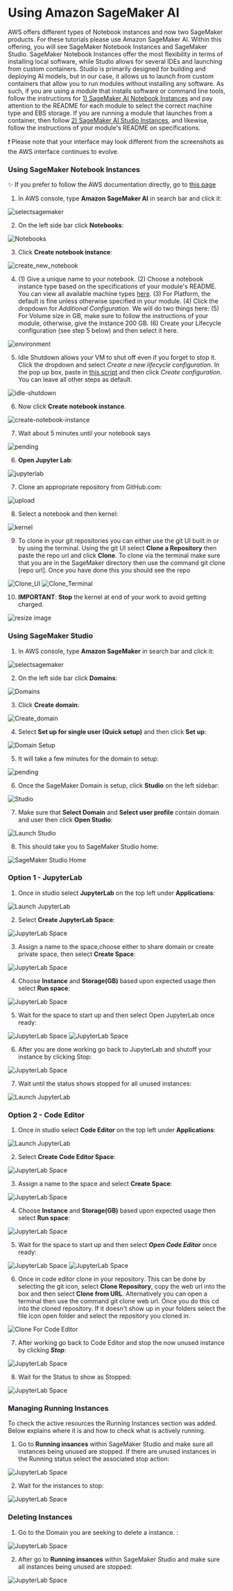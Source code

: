 # Using Amazon SageMaker AI

AWS offers different types of Notebook instances and now two SageMaker products. For these tutorials please use Amazon SageMaker AI. Within this offering, you will see  SageMaker Notebook Instances and SageMaker Studio. SageMaker Notebook Instances offer the most flexibility in terms of installing local software, while Studio allows for several IDEs and launching from custom containers. Studio is primarily designed for building and deploying AI models, but in our case, it allows us to launch from custom containers that allow you to run modules without installing any software. As such, if you are using a module that installs software or command line tools, follow the instructions for [1) SageMaker AI Notebook Instances](#Using-SageMaker-Notebook-Instances) and pay attention to the README for each module to select the correct machine type and EBS storage. If you are running a module that launches from a container, then follow [2) SageMaker AI Studio Instances](#Using-SageMaker-Studio), and likewise, follow the instructions of your module's README on specifications.

:exclamation: Please note that your interface may look different from the screenshots as the AWS interface continues to evolve.

### Using SageMaker Notebook Instances

:sparkles: If you prefer to follow the AWS documentation directly, go to [this page](https://docs.aws.amazon.com/sagemaker/latest/dg/howitworks-create-ws.html)

1. In AWS console, type **Amazon SageMaker AI** in search bar and click it:

  ![selectsagemaker](/images/images_for_creating_AWS_notebooks/1-sagemakerAI.png)

2. On the left side bar click **Notebooks**:

  ![Notebooks](/images/images_for_creating_AWS_notebooks/Screenshot2.png)

3. Click **Create notebook instance**:

  ![create_new_notebook](/images/images_for_creating_AWS_notebooks/Screenshot3.png)

4. (1) Give a unique name to your notebook. (2) Choose a notebook instance type based on the specifications of your module's README. You can view all available machine types [here](https://aws.amazon.com/ec2/instance-types/). (3) For Platform, the default is fine unless otherwise specified in your module. (4) Click the dropdown for *Additional Configuration*. We will do two things here: (5) For Volume size in GB, make sure to follow the instructions of your module, otherwise, give the instance 200 GB. (6) Create your Lifecycle configuration (see step 5 below) and then select it here.

  ![environment](/images/images_for_creating_AWS_notebooks/2-sagemaker-instance.png)

5. Idle Shutdown allows your VM to shut off even if you forget to stop it. Click the dropdown and select *Create a new lifecycle configuration*. In the pop up box, paste in [this script](/idle-shutdown.sh) and then click *Create configuration*. You can leave all other steps as default.

  ![idle-shutdown](/images/images_for_creating_AWS_notebooks/3-idle-shutdown.png)

6. Now click **Create notebook instance**.

  ![create-notebook-instance](/images/images_for_creating_AWS_notebooks/4-click-create.png)

   
7. Wait about 5 minutes until your notebook says 

  ![pending](/images/images_for_creating_AWS_notebooks/Screenshot5.png)
   
   
6. **Open Jupyter Lab**:

  ![jupyterlab](/images/images_for_creating_AWS_notebooks/Screenshot6.png)

7. Clone an appropriate repository from GitHub.com:

  ![upload](/images/images_for_creating_AWS_notebooks/Screenshot7.png)

8. Select a notebook and then kernel:

  ![kernel](/images/images_for_creating_AWS_notebooks/Screenshot8.png)

9.  To clone in your git repositories you can either use the git UI built in or by using the terminal. Using the git UI select **Clone a Repository** then paste the repo url and click **Clone**. To clone via the terminal make sure that you are in the SageMaker directory then use the command git clone [repo url]. Once you have done this you should see the repo 

  ![Clone_UI](/images/images_for_creating_AWS_notebooks/Clone_UI.png)
  ![Clone_Terminal](/images/images_for_creating_AWS_notebooks/Clone_Terminal.png)

10. **IMPORTANT**: **Stop** the kernel at end of your work to avoid getting charged.

  ![resize image](/images/images_for_creating_AWS_notebooks/Screenshot9.png)



### Using SageMaker Studio

1. In AWS console, type **Amazon SageMaker** in search bar and click it:

  ![selectsagemaker](/images/images_for_creating_AWS_notebooks/Screenshot1.png)

2. On the left side bar click **Domains**:

  ![Domains](/images/images_for_creating_AWS_notebooks/Screenshot10.png)

3. Click **Create domain**:

  ![Create_domain](/images/images_for_creating_AWS_notebooks/Screenshot11.png)

4. Select **Set up for single user (Quick setup)** and then click **Set up**:

  ![Domain Setup](/images/images_for_creating_AWS_notebooks/Screenshot12.png)
   
5. It will take a few minutes for the domain to setup:

  ![pending](/images/images_for_creating_AWS_notebooks/Screenshot13.png)
   
6. Once the SageMaker Domain is setup, click **Studio** on the left sidebar:

  ![Studio](/images/images_for_creating_AWS_notebooks/Screenshot14.png)

7. Make sure that **Select Domain** and **Select user profile** contain domain and user then click **Open Studio**:

  ![Launch Studio](/images/images_for_creating_AWS_notebooks/Screenshot15.png)

8. This should take you to SageMaker Studio home:

  ![SageMaker Studio Home](/images/images_for_creating_AWS_notebooks/Screenshot16.png)


  ### Option 1 - JupyterLab 

1. Once in studio select **JupyterLab** on the top left under **Applications**:

  ![Launch JupyterLab](/images/images_for_creating_AWS_notebooks/Screenshot17.png)

2. Select **Create JupyterLab Space**:

  ![JupyterLab Space](/images/images_for_creating_AWS_notebooks/Screenshot18.png)

3. Assign a name to the space,choose either to share domain or create private space, then select **Create Space**:

  ![JupyterLab Space](/images/images_for_creating_AWS_notebooks/Screenshot19.png)

4. Choose **Instance** and **Storage(GB)** based upon expected usage then select **Run space**: 

  ![JupyterLab Space](/images/images_for_creating_AWS_notebooks/Screenshot20.png)

5. Wait for the space to start up and then select Open JupyterLab once ready:

  ![JupyterLab Space](/images/images_for_creating_AWS_notebooks/Screenshot21.png)
  ![JupyterLab Space](/images/images_for_creating_AWS_notebooks/Screenshot22.png)

6. After you are done working go back to JupyterLab and shutoff your instance by clicking Stop:

  ![JupyterLab Space](/images/images_for_creating_AWS_notebooks/Screenshot23.png)

7. Wait until the status shows stopped for all unused instances:

  ![Launch JupyterLab](/images/images_for_creating_AWS_notebooks/Screenshot24.png)



### Option 2 - Code Editor

1. Once in studio select **Code Editor** on the top left under **Applications**:

  ![Launch JupyterLab](/images/images_for_creating_AWS_notebooks/Screenshot25.png)

2. Select **Create Code Editor Space**:

  ![JupyterLab Space](/images/images_for_creating_AWS_notebooks/Screenshot26.png)

3. Assign a name to the space and select **Create Space**:

  ![JupyterLab Space](/images/images_for_creating_AWS_notebooks/Screenshot27.png)

4. Choose **Instance** and **Storage(GB)** based upon expected usage then select **Run space**: 

  ![JupyterLab Space](/images/images_for_creating_AWS_notebooks/Screenshot28.png)

5. Wait for the space to start up and then select ***Open Code Editor*** once ready:

  ![JupyterLab Space](/images/images_for_creating_AWS_notebooks/Screenshot29.png)
  ![JupyterLab Space](/images/images_for_creating_AWS_notebooks/Screenshot30.png)

6. Once in code editor clone in your repository. This can be done by selecting the git icon, select **Clone Repository**, copy the web url into the box and then select **Clone from URL**. Alternatively you can open a terminal then use the command git clone web url. Once you do this cd into the cloned repository. If it doesn't show up in your folders select the file icon open folder and select the repository you cloned in. 

  ![Clone For Code Editor](/images/images_for_creating_AWS_notebooks/Clone_CodeEditor.png)

7. After working go back to Code Editor and stop the now unused instance by clicking ***Stop***:

  ![JupyterLab Space](/images/images_for_creating_AWS_notebooks/Screenshot31.png)

8. Wait for the Status to show as Stopped:

  ![JupyterLab Space](/images/images_for_creating_AWS_notebooks/Screenshot32.png)


### Managing Running Instances
 To check the active resources the Running Instances section was added. Below explains where it is and how to check what is actively running. 

 1. Go to **Running insances** within SageMaker Studio and make sure all instances being unused are stopped. If there are unused instances in the Running status select the associated stop action:

  ![JupyterLab Space](/images/images_for_creating_AWS_notebooks/Screenshot33.png)

2. Wait for the instances to stop:

  ![JupyterLab Space](/images/images_for_creating_AWS_notebooks/Screenshot34.png)

### Deleting Instances
1. Go to the Domain you are seeking to delete a instance. :

  ![JupyterLab Space](/images/images_for_creating_AWS_notebooks/Screenshot35.png)

2. After go to **Running insances** within SageMaker Studio and make sure all instances being unused are stopped:

  ![JupyterLab Space](/images/images_for_creating_AWS_notebooks/Screenshot36.png)

